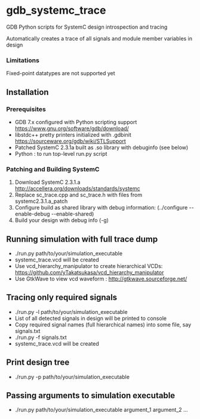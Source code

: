 # gdb_systemc_trace
GDB Python scripts for SystemC design introspection and tracing

Automatically creates a trace of all signals and module member variables in design


### Limitations
Fixed-point datatypes are not supported yet


## Installation

### Prerequisites
* GDB 7.x configured with Python scripting support https://www.gnu.org/software/gdb/download/
* libstdc++ pretty printers initialized with .gdbinit https://sourceware.org/gdb/wiki/STLSupport
* Patched SystemC 2.3.1a built as .so library with debuginfo (see below)
* Python : to run top-level run.py script

### Patching and Building SystemC 
1. Download SystemC 2.3.1.a http://accellera.org/downloads/standards/systemc
2. Replace sc_trace.cpp and sc_trace.h with files from systemc2.3.1.a_patch 
3. Configure build as shared library with debug information:
    (../configure --enable-debug --enable-shared)
4. Build your design with debug info (-g)

## Running simulation with full trace dump

* ./run.py path/to/your/simulation_executable
* systemc_trace.vcd will be created
* Use vcd_hierarchy_manipulator to create hierarchical VCDs: https://github.com/yTakatsukasa/vcd_hierarchy_manipulator
* Use GtkWave to view vcd waveform : http://gtkwave.sourceforge.net/

## Tracing only required signals

* ./run.py -l path/to/your/simulation_executable
* List of all detected signals in design will be printed to console
* Copy required signal names (full hierarchical names) into some file, say signals.txt
* ./run.py -f signals.txt
* systemc_trace.vcd will be created

## Print design tree
* ./run.py -p path/to/your/simulation_executable

## Passing arguments to simulation executable
* ./run.py  path/to/your/simulation_executable argument_1 argument_2 ...
